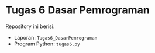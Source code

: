 # Tugas 6 Dasar Pemrograman
Repository ini berisi:
- Laporan: `Tugas6_DasarPemrograman`
- Program Python: `tugas6.py`
